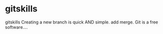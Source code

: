 # gitskills
gitskills
Creating a new branch is quick AND simple.
add merge.
Git is a free software....
